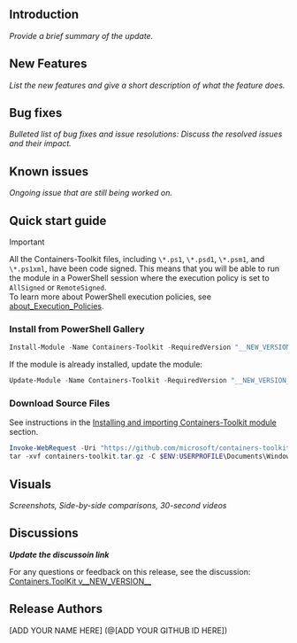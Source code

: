 ## Introduction

_Provide a brief summary of the update._

## New Features

_List the new features and give a short description of what the feature does._

## Bug fixes

_Bulleted list of bug fixes and issue resolutions: Discuss the resolved issues and their impact._

## Known issues

_Ongoing issue that are still being worked on._

## Quick start guide

> [!IMPORTANT]  
> All the Containers-Toolkit files, including `\*.ps1`, `\*.psd1`, `\*.psm1`, and `\*.ps1xml`, have been
> code signed. This means that you will be able to run the module in a PowerShell session
> where the execution policy is set to `AllSigned` or `RemoteSigned`.  
> To learn more about PowerShell execution policies, see [about_Execution_Policies](https://go.microsoft.com/fwlink/?LinkID=135170).

### Install from PowerShell Gallery

```PowerShell
Install-Module -Name Containers-Toolkit -RequiredVersion "__NEW_VERSION__"
```

If the module is already installed, update the module:

```PowerShell
Update-Module -Name Containers-Toolkit -RequiredVersion "__NEW_VERSION__"
```

### Download Source Files

See instructions in the [Installing and importing Containers-Toolkit module](../../README.md#download-source-files) section.

```PowerShell
Invoke-WebRequest -Uri "https://github.com/microsoft/containers-toolkit/releases/download/v__NEW_VERSION__/containers-toolkit-v__NEW_VERSION__.tar.gz" -OutFile "containers-toolkit.tar.gz"
tar -xvf containers-toolkit.tar.gz -C $ENV:USERPROFILE\Documents\WindowsPowerShell\Modules
```

## Visuals

_Screenshots, Side-by-side comparisons, 30-second videos_

## Discussions

_**Update the discussoin link**_

For any questions or feedback on this release, see the discussion: [Containers.ToolKit v__NEW_VERSION__](<LINK-TO-VERSION-DISCUSSION>)

## Release Authors

[ADD YOUR NAME HERE] (@[ADD YOUR GITHUB ID HERE])
